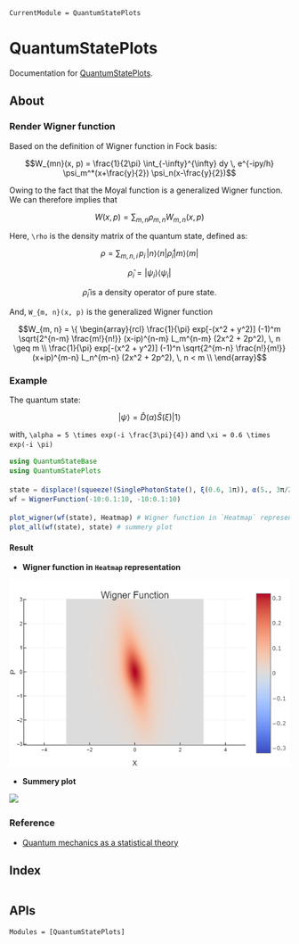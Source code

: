 ```@meta
CurrentModule = QuantumStatePlots
```

# QuantumStatePlots

Documentation for [QuantumStatePlots](https://github.com/foldfelis-QO/QuantumStatePlots.jl).

## About

### Render Wigner function

Based on the definition of Wigner function in Fock basis:

```math
W_{mn}(x, p) = \frac{1}{2\pi} \int_{-\infty}^{\infty} dy \, e^{-ipy/h} \psi_m^*(x+\frac{y}{2}) \psi_n(x-\frac{y}{2})
```

Owing to the fact that the Moyal function is a generalized Wigner function. We can therefore implies that

```math
W(x, p) = \sum_{m, n} \rho_{m, n} W_{m, n}(x, p)
```

Here, ``\rho`` is the density matrix of the quantum state, defined as:

```math
\rho = \sum_{m, n, i} \, p_i \, | n \rangle \langle n | \hat{\rho}_i | m \rangle \langle m |
```
```math
\hat{\rho}_i = | \psi_i \rangle \langle \psi_i |
```
```math
\hat{\rho}_i \, \text{is a density operator of pure state.}
```

And, ``W_{m, n}(x, p)`` is the generalized Wigner function

```math
W_{m, n} = \{ \begin{array}{rcl}
\frac{1}{\pi} exp[-(x^2 + y^2)] (-1)^m  \sqrt{2^{n-m} \frac{m!}{n!}} (x-ip)^{n-m} L_m^{n-m} (2x^2 + 2p^2), \, n \geq m \\
\frac{1}{\pi} exp[-(x^2 + y^2)] (-1)^n  \sqrt{2^{m-n} \frac{n!}{m!}} (x+ip)^{m-n} L_n^{m-n} (2x^2 + 2p^2), \, n < m \\
\end{array}
```

### Example

The quantum state:

```math
| \psi \rangle = \hat{D}(\alpha) \hat{S}(\xi) | 1 \rangle
```

with, ``\alpha = 5 \times exp(-i \frac{3\pi}{4})`` and ``\xi = 0.6 \times exp(-i \pi)``

```julia
using QuantumStateBase
using QuantumStatePlots

state = displace!(squeeze!(SinglePhotonState(), ξ(0.6, 1π)), α(5., 3π/2))
wf = WignerFunction(-10:0.1:10, -10:0.1:10)

plot_wigner(wf(state), Heatmap) # Wigner function in `Heatmap` representation
plot_all(wf(state), state) # summery plot
```

#### Result

* **Wigner function in `Heatmap` representation**

![](assets/heatmap.png)

* **Summery plot**

![](assets/all.png)

### Reference

* [Quantum mechanics as a statistical theory](https://doi.org/10.1017/S0305004100000487)

## Index
```@index
```

## APIs
```@autodocs
Modules = [QuantumStatePlots]
```
